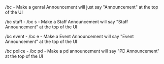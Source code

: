 /bc - Make a genral Announcement will just say "Announcement" at the top of the UI

/bc staff - /bc s - Make a Staff Announcement will say "Staff Announcement" at the top of the UI

/bc event - /bc e - Make a Event Announcement will say "Event Announcement" at the top of the UI

/bc police - /bc pd - Make a pd announcement will say "PD Announcement" at the top of the UI

